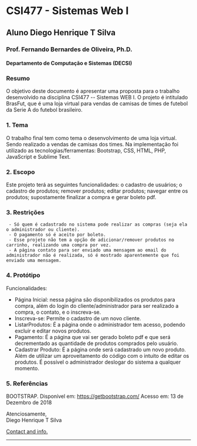 # CSI477 - Sistemas Web I
## Aluno Diego Henrique T Silva
### **Prof. Fernando Bernardes de Oliveira, Ph.D.**
#### Departamento de Computação e Sistemas (DECSI)

### Resumo
O objetivo deste documento é apresentar uma proposta para o trabalho desenvolvido na disciplina CSI477 -- Sistemas WEB I. O projeto é intitulado BrasFut, que é uma loja virtual para vendas de camisas de times de futebol da Serie A do futebol brasileiro. 

### 1. Tema
O trabalho final tem como tema o desenvolvimento de uma loja virtual. Sendo realizado a vendas de camisas dos times. 
Na implementação foi utilizado as tecnologias/ferramentas: Bootstrap, CSS, HTML, PHP, JavaScript e Sublime Text.

### 2. Escopo
Este projeto terá as seguintes funcionalidades: o cadastro de usuários; o cadastro de produtos; remover produtos; editar produtos; navegar entre os produtos; supostamente finalizar a compra e gerar boleto pdf.

### 3. Restrições
     - Só quem é cadastrado no sistema pode realizar as compras (seja ela o administrador ou cliente).
     - O pagamento só é aceito por boleto.
     - Esse projeto não tem a opção de adicionar/remover produtos no carrinho, realizando uma compra por vez.     
     - A página contato para ser enviado uma mensagem ao email do administrador não é realizada, só é mostrado aparentemente que foi enviado uma mensagem.
     
### 4. Protótipo
Funcionalidades: 
  - Página Inicial: nessa página são disponibilizados os produtos para compra, além do login do cliente/administrador para ser realizado     a compra, o contato, e o inscreva-se.
  - Inscreva-se: Permite o cadastro de um novo cliente.
  - ListarProdutos: É a página onde o administrador tem acesso, podendo excluir e editar novos produtos.
  - Pagamento: É a página que vai ser gerado boleto pdf e que será decrementado as quantidade de produtos comprados pelo usuário.
  - Cadastrar Produto: É a página onde será cadastrado um novo produto. Além de utilizar um aproveitamento do código com o intuito de       editar os produtos.
    É possível o administrador deslogar do sistema a qualquer momento.

### 5. Referências

BOOTSTRAP. Disponível em: https://getbootstrap.com/ Acesso em: 13 de Dezembro de 2018


Atenciosamente,  
Diego Henrique T Silva

[Contact and info.](mailto:diegohrp20@gmail.com)

--------------
